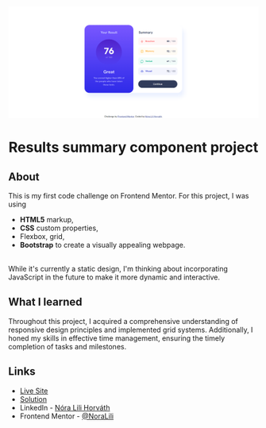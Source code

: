 ![](./my-preview-results-summary-component.png)

<div align="center">  
 
# Results summary component project  

</div>

## About 

This is my first code challenge on Frontend Mentor. For this project, I was using  
- **HTML5** markup,
-  **CSS** custom properties,
- Flexbox, grid,
- **Bootstrap** to create a visually appealing webpage.
<br>
While it's currently a static design, I'm thinking about incorporating JavaScript in the future to make it more dynamic and interactive.

## What I learned

Throughout this project, I acquired a comprehensive understanding of responsive design principles and implemented grid systems. Additionally, I honed my skills in effective time management, ensuring the timely completion of tasks and milestones.

## Links

- [Live Site]()
- [Solution]()  
- LinkedIn - [Nóra Lili Horváth](https://www.linkedin.com/in/nora-lili-horvath/)
- Frontend Mentor - [@NoraLili](https://www.frontendmentor.io/profile/NoraLili)  
